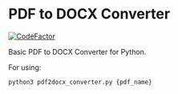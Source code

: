 # PDF to DOCX Converter

[![CodeFactor](https://www.codefactor.io/repository/github/akerdogmus/pdf2docx_converter/badge)](https://www.codefactor.io/repository/github/akerdogmus/pdf2docx_converter)

Basic PDF to DOCX Converter for Python.

For using:

    python3 pdf2docx_converter.py {pdf_name}
